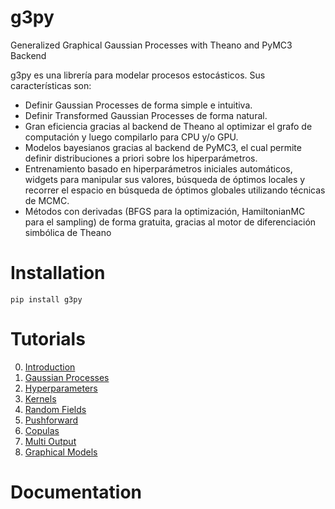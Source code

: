 # g3py
Generalized Graphical Gaussian Processes with Theano and PyMC3 Backend

g3py es una librería para modelar procesos estocásticos. Sus características son:
* Definir Gaussian Processes de forma simple e intuitiva.
* Definir Transformed Gaussian Processes de forma natural.
* Gran eficiencia gracias al backend de Theano al optimizar el grafo de computación y luego compilarlo para CPU y/o GPU.
* Modelos bayesianos gracias al backend de PyMC3, el cual permite definir distribuciones a priori sobre los hiperparámetros.
* Entrenamiento basado en hiperparámetros iniciales automáticos, widgets para manipular sus valores,
búsqueda de óptimos locales y recorrer el espacio en búsqueda de óptimos globales utilizando técnicas de MCMC.
* Métodos con derivadas (BFGS para la optimización, HamiltonianMC para el sampling) de forma gratuita, gracias al motor de diferenciación simbólica de Theano

# Installation
```
pip install g3py
```

# Tutorials
0. [Introduction](https://github.com/griosd/g3py/blob/master/notebooks/00-Introduction.ipynb)
1. [Gaussian Processes](https://github.com/griosd/g3py/blob/master/notebooks/01-Gaussian-Processes.ipynb)
2. [Hyperparameters](https://github.com/griosd/g3py/blob/master/notebooks/02-Hyperparameters.ipynb)
3. [Kernels](https://github.com/griosd/g3py/blob/master/notebooks/03-Kernels.ipynb)
4. [Random Fields](https://github.com/griosd/g3py/blob/master/notebooks/04-Random-Fields.ipynb)
5. [Pushforward](https://github.com/griosd/g3py/blob/master/notebooks/05-Pushforward.ipynb)
6. [Copulas](https://github.com/griosd/g3py/blob/master/notebooks/06-Copulas.ipynb)
7. [Multi Output](https://github.com/griosd/g3py/blob/master/notebooks/07-Multi-Output.ipynb)
8. [Graphical Models](https://github.com/griosd/g3py/blob/master/notebooks/08-Graphical-Models.ipynb)

# Documentation
